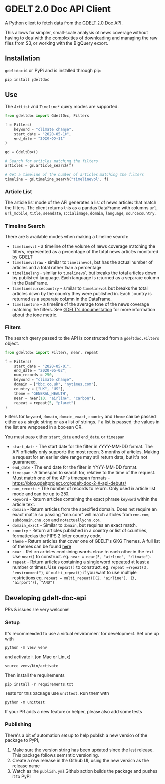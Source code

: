 # GDELT 2.0 Doc API Client

A Python client to fetch data from the [GDELT 2.0 Doc API](https://blog.gdeltproject.org/gdelt-doc-2-0-api-debuts/).

This allows for simpler, small-scale analysis of news coverage without having to deal with the complexities of downloading and managing the raw files from S3, or working with the BigQuery export.

## Installation

`gdeltdoc` is on PyPi and is installed through pip:

```bash
pip install gdeltdoc
```

## Use
The `ArtList` and `Timeline*` query modes are supported. 

```python
from gdeltdoc import GdeltDoc, Filters

f = Filters(
    keyword = "climate change",
    start_date = "2020-05-10",
    end_date = "2020-05-11"
)

gd = GdeltDoc()

# Search for articles matching the filters
articles = gd.article_search(f)

# Get a timeline of the number of articles matching the filters
timeline = gd.timeline_search("timelinevol", f)
```

### Article List
The article list mode of the API generates a list of news articles that match the filters. The client returns this as a pandas DataFrame with columns `url`, `url_mobile`, `title`, `seendate`, `socialimage`, `domain`, `language`, `sourcecountry`.

### Timeline Search
There are 5 available modes when making a timeline search:
* `timelinevol` - a timeline of the volume of news coverage matching the filters, represented as a percentage of the total news articles monitored by GDELT.
* `timelinevolraw` - similar to `timelinevol`, but has the actual number of articles and a total rather than a percentage
* `timelinelang` - similar to `timelinevol` but breaks the total articles down by published language. Each language is returned as a separate column in the DataFrame.
* `timelinesourcecountry` - similar to `timelinevol` but breaks the total articles down by the country they were published in. Each country is returned as a separate column in the DataFrame.
* `timelinetone` - a timeline of the average tone of the news coverage matching the filters. See [GDELT's documentation](https://blog.gdeltproject.org/gdelt-doc-2-0-api-debuts/) for more information about the tone metric.

### Filters
The search query passed to the API is constructed from a `gdeltdoc.Filters` object. 

```python
from gdeltdoc import Filters, near, repeat

f = Filters(
    start_date = "2020-05-01",
    end_date = "2020-05-02",
    num_records = 250,
    keyword = "climate change",
    domain = ["bbc.co.uk", "nytimes.com"],
    country = ["UK", "US"],
    theme = "GENERAL_HEALTH",
    near = near(10, "airline", "carbon"),
    repeat = repeat(5, "planet")
)
```

Filters for `keyword`, `domain`, `domain_exact`, `country` and `theme` can be passed either as a single string or as a list of strings. If a list is passed, the values in the list are wrappeed in a boolean OR.

You must pass either `start_date` and `end_date`, or `timespan`

* `start_date` - The start date for the filter in YYYY-MM-DD format. The API officially only supports the most recent 3 months of articles. Making a request for an earlier date range may still return data, but it's not guaranteed.
* `end_date` - The end date for the filter in YYYY-MM-DD format.
* `timespan` - A timespan to search for, relative to the time of the request. Must match one of the API's timespan formats - https://blog.gdeltproject.org/gdelt-doc-2-0-api-debuts/ 
* `num_records` - The number of records to return. Only used in article list mode and can be up to 250.
* `keyword` - Return articles containing the exact phrase `keyword` within the article text.
* `domain` - Return articles from the specified domain. Does not require an exact match so passing "cnn.com" will match articles from `cnn.com`, `subdomain.cnn.com` and `notactuallycnn.com`.
* `domain_exact` - Similar to `domain`, but requires an exact match.
* `country` - Return articles published in a country or list of countries, formatted as the FIPS 2 letter country code.
* `theme` - Return articles that cover one of GDELT's GKG Themes. A full list of themes can be found [here](http://data.gdeltproject.org/api/v2/guides/LOOKUP-GKGTHEMES.TXT)
* `near` - Return articles containing words close to each other in the text. Use `near()` to construct. eg. `near = near(5, "airline", "climate")`.
* `repeat` - Return articles containing a single word repeated at least a number of times. Use `repeat()` to construct. eg. `repeat =repeat(3, "environment")`, or `multi_repeat()` if you want to use multiple restrictions eg. `repeat = multi_repeat([(2, "airline"), (3, "airport")], "AND")`

## Developing gdelt-doc-api

PRs & issues are very welcome!

### Setup
It's recommended to use a virtual environment for development. Set one up with
```
python -m venv venv
```
and activate it (on Mac or Linux)
```
source venv/bin/activate
```
Then install the requirements
```
pip install -r requirements.txt
```
Tests for this package use `unittest`. Run them with
```
python -m unittest
```
If your PR adds a new feature or helper, please also add some tests

### Publishing
There's a bit of automation set up to help publish a new version of the package to PyPI, 
1. Make sure the version string has been updated since the last release. This package follows semantic versioning.
2. Create a new release in the Github UI, using the new version as the release name
3. Watch as the `publish.yml` Github action builds the package and pushes it to PyPI
